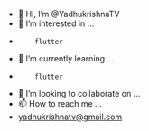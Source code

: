 - 👋 Hi, I’m @YadhukrishnaTV
- 👀 I’m interested in ...
-         flutter
- 🌱 I’m currently learning ...
-         flutter
- 💞️ I’m looking to collaborate on ...
- 📫 How to reach me ...
-    yadhukrishnatv@gmail.com

<!---
YadhukrishnaTV/YadhukrishnaTV is a ✨ special ✨ repository because its `README.md` (this file) appears on your GitHub profile.
You can click the Preview link to take a look at your changes.
--->
